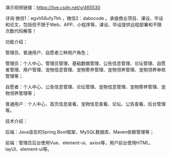 演示视频链接：https://live.csdn.net/v/465530

详询 微信1：egvh56ufy7hh ，微信2：dabocode 。承接商业项目、课设、毕设和论文，包括但不限于Web、APP、小程序等，课设、毕设提供远程部署和不限次数代码解答！

功能介绍：

管理员、普通用户、自愿者三种用户角色；

管理员：个人中心、管理员管理、基础数据管理、公告信息管理、论坛管理、自愿者管理、用户管理、宠物信息管理、宠物寄养管理、宠物领养管理、宠物领养审核管理等；

自愿者：个人中心、公告信息管理、论坛管理、宠物信息管理、宠物寄养管理、宠物领养管理等；

普通用户：个人中心、首页信息查看、宠物信息查看、论坛、公告查看、后台管理等。

技术介绍：

后端：Java语言的Spring Boot框架、MySQL数据库、Maven依赖管理等；

前端：管理员后台使用Vue、element-ui、axios等，用户前台使用HTML、layUI、element-ui等。
